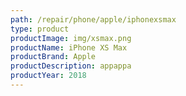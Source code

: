 ```yaml
---
path: /repair/phone/apple/iphonexsmax
type: product
productImage: img/xsmax.png
productName: iPhone XS Max
productBrand: Apple
productDescription: appappa
productYear: 2018
---
```

